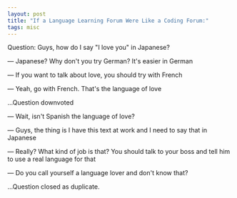 ```yaml
---
layout: post
title: "If a Language Learning Forum Were Like a Coding Forum:"
tags: misc
---
```


Question: Guys, how do I say "I love you" in Japanese?

— Japanese? Why don't you try German? It's easier in German

— If you want to talk about love, you should try with French

— Yeah, go with French. That's the language of love

...Question downvoted

— Wait, isn't Spanish the language of love?

— Guys, the thing is I have this text at work and I need to say that in Japanese

— Really? What kind of job is that? You should talk to your boss and tell him to use a real language for that

— Do you call yourself a language lover and don't know that?

...Question closed as duplicate.
